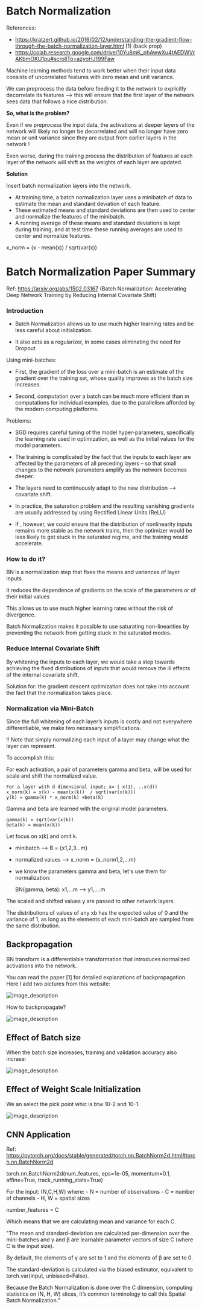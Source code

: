 # Batch Normalization 

References:

- https://kratzert.github.io/2016/02/12/understanding-the-gradient-flow-through-the-batch-normalization-layer.html [1] (back prop)
- https://colab.research.google.com/drive/10Yu8mK_phAwwXu4tAEDWVrAKbmOKU1pu#scrollTo=azyoHJ199Faw

Machine learning methods tend to work better when their input data consists of uncorrelated features with zero mean and 
unit variance. 

We can preprocess the data before feeding it to the network to explicitly decorrelate its features --> this will ensure 
that the first layer of the network sees data that follows a nice distribution.

**So, what is the problem?**

Even if we preprocess the input data, the activations at deeper layers of the network will likely no longer be decorrelated
and will no longer have zero mean or unit variance since they are output from earlier layers in the network !
 
Even worse, during the training process the distribution of features at each layer of the network will shift as the 
weights of each layer are updated.

**Solution**

Insert batch normalization layers into the network.

- At training time, a batch normalization layer uses a minibatch of data to estimate the mean and standard deviation of 
each feature. 
- These estimated means and standard deviations are then used to center and normalize the features of the minibatch. 
- A running average of these means and standard deviations is kept during training, and at test time these running 
averages are used to center and normalize features.

x_norm = (x - mean(x)) / sqrt(var(x))

# Batch Normalization Paper Summary

Ref: https://arxiv.org/abs/1502.03167 (Batch Normalization: Accelerating Deep Network Training by Reducing Internal Covariate Shift) 

### Introduction

- Batch Normalization allows us to use much higher learning rates and
be less careful about initialization.

- It also acts as a regularizer, in some cases eliminating the need for Dropout

Using mini-batches:

- First, the gradient of the loss over a mini-batch is an estimate of the gradient
over the training set, whose quality improves as the batch
size increases.

- Second, computation over a batch can be much more efficient than
m computations for individual examples, due to the parallelism afforded by the modern
computing platforms.

Problems:

- SGD requires careful tuning of the model hyper-parameters,
specifically the learning rate used in optimization, as well
as the initial values for the model parameters. 

- The training is complicated by the fact that the inputs to each layer
are affected by the parameters of all preceding layers – so
that small changes to the network parameters amplify as
the network becomes deeper.

- The layers need to continuously adapt to the new distribution --> covariate shift. 

- In practice, the saturation problem and the resulting vanishing gradients are usually addressed by using Rectified 
Linear Units (ReLU)

- If , however,  we could ensure that the distribution of nonlinearity inputs remains more
stable as the network trains, then the optimizer would be
less likely to get stuck in the saturated regime, and the
training would accelerate.

### How to do it?

BN is a normalization step that fixes the means and variances of layer inputs.

It reduces the dependence of gradients on the scale of the parameters or of their initial values

This allows us to use much higher learning rates without the risk of divergence.

Batch Normalization makes it possible to use saturating non-linearities
by preventing the network from getting stuck in the saturated modes.

### Reduce Internal Covariate Shift

By whitening the inputs to each layer,
we would take a step towards achieving the fixed distributions of inputs that would remove the ill effects of the
internal covariate shift.

Solution for: the gradient descent optimization does not take into account the fact
that the normalization takes place. 

### Normalization via Mini-Batch

Since the full whitening of each layer’s inputs is costly
and not everywhere differentiable, we make two necessary simplifications.

!! Note that simply normalizing each input of a layer may change what the layer can represent.

To accomplish this:

For each activation, a pair of parameters gamma and beta, will be used for scale and shift the normalized value. 

    For a layer with d dimensional input; x= ( x(1), ..x(d))
    x_norm(k) = x(k) - mean(x(k))  / sqrt(var(x(k)))
    y(k) = gamma(k) * x_norm(k) +beta(k)
 
Gamma and beta are learned with the original model parameters.

    gamma(k) = sqrt(var(x(k))
    beta(k) = mean(x(k))
    
Let focus on x(k) and omit k. 
- minibatch --> B = {x1,2,3...m}
- normalized values --> x_norm = {x_norm1,2,...m}
- we know the parameters gamma and beta, let's use them for normalization:
    
    BN(gamma, beta): x1,...m --> y1,....m

The scaled and shifted values y are passed to other network layers.

The distributions of values of any xb has the expected value of 0
and the variance of 1, as long as the elements of each mini-batch are sampled from the same distribution.

## Backpropagation

BN transform is a differentiable transformation that introduces normalized activations into the network.

You can read the paper [1] for detailed explanations of backpropagation. Here I add two pictures from this website:

![image_description](Computation_BN.png)

How to backpropagate?

![image_description](ex_backprop.png)


## Effect of Batch size

When the batch size increases, training and validation accuracy also incrase:

![image_description](batch_size.png)


## Effect of Weight Scale Initialization

We an select the pick point whic is btw 10-2 and  10-1.

![image_description](initialization.png)


## CNN Application

Ref: https://pytorch.org/docs/stable/generated/torch.nn.BatchNorm2d.html#torch.nn.BatchNorm2d

torch.nn.BatchNorm2d(num_features, eps=1e-05, momentum=0.1, affine=True, track_running_stats=True)

For the input: (N,C,H,W) where:
        - N = number of observations
        - C = number of channels
        - H, W = spatial sizes
        
number_features = C 

Which means that we are calculating mean and variance for each C. 

"The mean and standard-deviation are calculated per-dimension over the mini-batches and &gamma; and &beta; are 
learnable parameter vectors of size C (where C is the input size). 

By default, the elements of &gamma; are set to 1 and the elements of &beta; are set to 0. 

The standard-deviation is calculated via the biased estimator, equivalent to torch.var(input, unbiased=False).

Because the Batch Normalization is done over the C dimension, computing statistics on (N, H, W) slices, 
it’s common terminology to call this Spatial Batch Normalization."





 